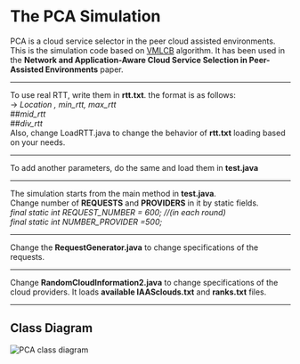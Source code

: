 # The PCA Simulation
PCA is a cloud service selector in the peer cloud assisted environments.
This is the simulation code based on [VMLCB](https://github.com/simsinak/VMLCB) algorithm. It has been used in the **Network and Application-Aware Cloud Service Selection in Peer-Assisted Environments** paper.
___
To use real RTT, write them in **rtt.txt**. the format is as follows:<br />
-> *Location , min_rtt, max_rtt* <br />
##*mid_rtt* <br />
##*div_rtt* <br />
Also, change LoadRTT.java to change the behavior of **rtt.txt** loading based on your needs.
___
To add another parameters, do the same and load them in **test.java**
___
The simulation starts from the main method in **test.java**.<br />
Change number of **REQUESTS** and **PROVIDERS** in it by static fields.<br />
*final static int REQUEST_NUMBER = 600; //(in each round)*<br />
*final static int NUMBER_PROVIDER =500;*
___
Change the **RequestGenerator.java** to change specifications of the requests.
___
Change **RandomCloudInformation2.java** to change specifications of the cloud providers. It loads **available IAASclouds.txt** and **ranks.txt** files.
___
## Class Diagram
![PCA class diagram](http://www.axgig.com/images/28547218659415721727.png "PCA class diagram")
